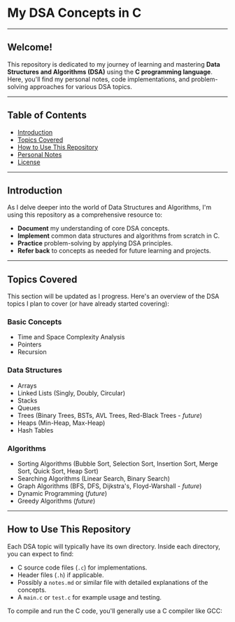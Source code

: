 # My DSA Concepts in C

---

## Welcome!

This repository is dedicated to my journey of learning and mastering **Data Structures and Algorithms (DSA)** using the **C programming language**. Here, you'll find my personal notes, code implementations, and problem-solving approaches for various DSA topics.

---

## Table of Contents

- [Introduction](#introduction)
- [Topics Covered](#topics-covered)
- [How to Use This Repository](#how-to-use-this-repository)
- [Personal Notes](#personal-notes)
- [License](#license)

---

## Introduction

As I delve deeper into the world of Data Structures and Algorithms, I'm using this repository as a comprehensive resource to:

* **Document** my understanding of core DSA concepts.
* **Implement** common data structures and algorithms from scratch in C.
* **Practice** problem-solving by applying DSA principles.
* **Refer back** to concepts as needed for future learning and projects.

---

## Topics Covered

This section will be updated as I progress. Here's an overview of the DSA topics I plan to cover (or have already started covering):

### **Basic Concepts**
* Time and Space Complexity Analysis
* Pointers
* Recursion

### **Data Structures**
* Arrays
* Linked Lists (Singly, Doubly, Circular)
* Stacks
* Queues
* Trees (Binary Trees, BSTs, AVL Trees, Red-Black Trees - *future*)
* Heaps (Min-Heap, Max-Heap)
* Hash Tables

### **Algorithms**
* Sorting Algorithms (Bubble Sort, Selection Sort, Insertion Sort, Merge Sort, Quick Sort, Heap Sort)
* Searching Algorithms (Linear Search, Binary Search)
* Graph Algorithms (BFS, DFS, Dijkstra's, Floyd-Warshall - *future*)
* Dynamic Programming (*future*)
* Greedy Algorithms (*future*)

---

## How to Use This Repository

Each DSA topic will typically have its own directory. Inside each directory, you can expect to find:

* C source code files (`.c`) for implementations.
* Header files (`.h`) if applicable.
* Possibly a `notes.md` or similar file with detailed explanations of the concepts.
* A `main.c` or `test.c` for example usage and testing.

To compile and run the C code, you'll generally use a C compiler like GCC:
